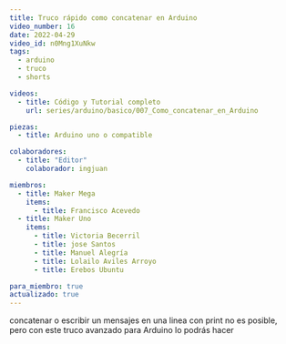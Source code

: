 ```yaml
---
title: Truco rápido como concatenar en Arduino
video_number: 16
date: 2022-04-29
video_id: n0Mng1XuNkw
tags:
  - arduino
  - truco
  - shorts

videos:
  - title: Código y Tutorial completo
    url: series/arduino/basico/007_Como_concatenar_en_Arduino

piezas:
  - title: Arduino uno o compatible 

colaboradores:
  - title: "Editor"
    colaborador: ingjuan

miembros:
  - title: Maker Mega
    items:
      - title: Francisco Acevedo
  - title: Maker Uno
    items:
      - title: Victoria Becerril
      - title: jose Santos
      - title: Manuel Alegría
      - title: Lolailo Aviles Arroyo
      - title: Erebos Ubuntu

para_miembro: true
actualizado: true
---
```


concatenar o escribir un mensajes en una linea con print no es posible, pero con este truco avanzado para Arduino lo podrás hacer 